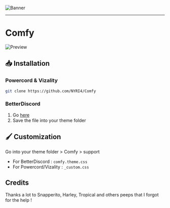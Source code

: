 ![Banner](https://nyri4.github.io/Comfy/assets/banner.png)

---

# Comfy
![Preview](https://i.ibb.co/p1JGyC6/image.png)

## 📥 Installation

### Powercord & Vizality

```sh
git clone https://github.com/NYRI4/Comfy
```

### BetterDiscord

1. Go [here](https://betterdiscord.net/ghdl?id=3503)
2. Save the file into your theme folder

## 🖌️ Customization
Go into your theme folder > Comfy > support
- For BetterDiscord : `comfy.theme.css`
- For Powercord/Vizality : `_custom.css`

## Credits

Thanks a lot to Snapperito, Harley, Tropical and others peeps that I forgot for the help !
